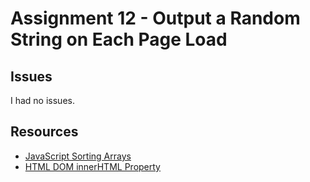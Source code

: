 # Assignment 12 - Output a Random String on Each Page Load

## Issues
I had no issues.

## Resources
* [JavaScript Sorting Arrays](https://www.w3schools.com/js/js_array_sort.asp)
* [HTML DOM innerHTML Property](https://www.w3schools.com/jsref/prop_html_innerhtml.asp)

